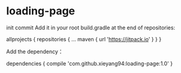 # loading-page
init commit
Add it in your root build.gradle at the end of repositories:

allprojects {
		repositories {
			...
			maven { url 'https://jitpack.io' }
		}
	}
  
Add the dependency：

dependencies {
	        compile 'com.github.xieyang94:loading-page:1.0'
	}
  
